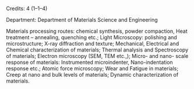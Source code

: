 Credits: 4 (1–1–4)

Department: Department of Materials Science and Engineering

Materials processing routes: chemical synthesis, powder compaction, Heat treatment – annealing, quenching etc.; Light Microscopy: polishing and microstructure; X-ray diffraction and texture; Mechanical, Electrical and Chemical characterization of materials; Thermal analysis and Spectroscopy of materials; Electron microscopy (SEM, TEM etc.,); Micro- and nano- scale response of materials: Instrumented microindenter, Nano-indentation response etc.; Atomic force microscopy; Wear and Fatigue in materials; Creep at nano and bulk levels of materials; Dynamic characterization of materials.
